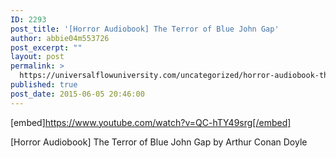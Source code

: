 ```yaml
---
ID: 2293
post_title: '[Horror Audiobook] The Terror of Blue John Gap'
author: abbie04m553726
post_excerpt: ""
layout: post
permalink: >
  https://universalflowuniversity.com/uncategorized/horror-audiobook-the-terror-of-blue-john-gap/
published: true
post_date: 2015-06-05 20:46:00
---
```

[embed]https://www.youtube.com/watch?v=QC-hTY49srg[/embed]<br>
<p>[Horror Audiobook] The Terror of Blue John Gap by Arthur Conan Doyle</p>